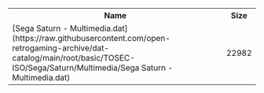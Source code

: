 <table>
<tr><th>Name</th><th>Size</th></tr>
<tr><td>
[Sega Saturn - Multimedia.dat](https://raw.githubusercontent.com/open-retrogaming-archive/dat-catalog/main/root/basic/TOSEC-ISO/Sega/Saturn/Multimedia/Sega Saturn - Multimedia.dat)
</td><td>22982</td></tr>
</table>
